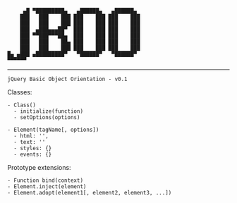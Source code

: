          ▄█ ▀█████████▄   ▄██████▄   ▄██████▄
        ███   ███    ███ ███    ███ ███    ███
        ███   ███    ███ ███    ███ ███    ███
        ███  ▄███▄▄▄██▀  ███    ███ ███    ███
        ███ ▀▀███▀▀▀██▄  ███    ███ ███    ███
        ███   ███    ██▄ ███    ███ ███    ███
        ███   ███    ███ ███    ███ ███    ███
    █▄ ▄███ ▄█████████▀   ▀██████▀   ▀██████▀
    ▀▀▀▀▀▀
  -----------------------------------------------
    jQuery Basic Object Orientation - v0.1



Classes:

    - Class()
      - initialize(function)
      - setOptions(options)
      
    - Element(tagName[, options])
      - html: '',
      - text: ''
      - styles: {}
      - events: {}
    
    
    
Prototype extensions:

    - Function bind(context)
    - Element.inject(element)
    - Element.adopt(element1[, element2, element3, ...])
    
    

